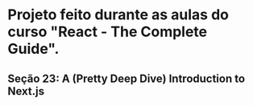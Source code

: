 # Projeto feito durante as aulas do curso "React - The Complete Guide".
## Seção 23: A (Pretty Deep Dive) Introduction to Next.js
